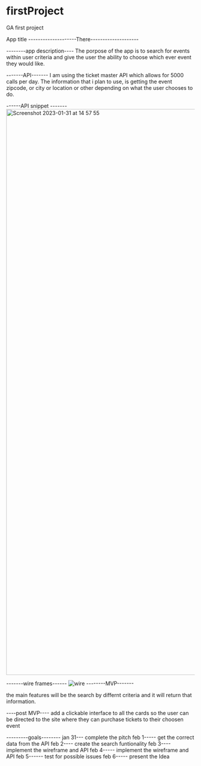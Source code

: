 # firstProject
GA first project

App title  --------------------There--------------------



 --------app description----
The porpose of the app is to search for events within user criteria and give the user the ability to
choose which ever event they would like.


-------API-------
I am using the ticket master API which allows for 5000 calls per day.
The information that i plan to use, is getting the event zipcode, or city or location or other
depending on what the user chooses to do.

------API snippet -------
<img width="1512" alt="Screenshot 2023-01-31 at 14 57 55" src="https://user-images.githubusercontent.com/79764475/215877048-3b2befcc-b795-4315-8c02-7246789c446c.png">


-------wire frames------
![wire](https://user-images.githubusercontent.com/79764475/215877902-3642d929-e8fd-4357-9dfe-2aec7d56ea2a.png)
--------MVP-------

the main features will be the search by differnt criteria and it will return that information.


----post MVP----
add a clickable interface to all the cards so the user can be directed to the site where they can purchase tickets to their choosen event

---------goals--------
jan 31---
complete the pitch
feb 1-----
get the correct data from the API
feb 2----
create the search funtionality 
feb 3----
implement the wireframe and API
feb 4-----
implement the wireframe and API
feb 5------
 test for possible issues
feb 6-----
present the Idea
